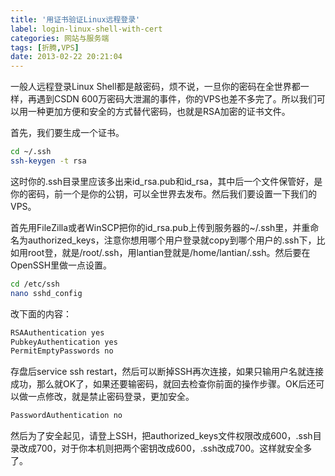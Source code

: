 ```yaml
---
title: '用证书验证Linux远程登录'
label: login-linux-shell-with-cert
categories: 网站与服务端
tags: [折腾,VPS]
date: 2013-02-22 20:21:04
---
```

一般人远程登录Linux Shell都是敲密码，烦不说，一旦你的密码在全世界都一样，再遇到CSDN 600万密码大泄漏的事件，你的VPS也差不多完了。所以我们可以用一种更加方便和安全的方式替代密码，也就是RSA加密的证书文件。

首先，我们要生成一个证书。

```bash
cd ~/.ssh
ssh-keygen -t rsa
```

这时你的.ssh目录里应该多出来id_rsa.pub和id_rsa，其中后一个文件保管好，是你的密码，前一个是你的公钥，可以全世界去发布。然后我们要设置一下我们的VPS。

首先用FileZilla或者WinSCP把你的id_rsa.pub上传到服务器的~/.ssh里，并重命名为authorized_keys，注意你想用哪个用户登录就copy到哪个用户的.ssh下，比如用root登，就是/root/.ssh，用lantian登就是/home/lantian/.ssh。然后要在OpenSSH里做一点设置。

```bash
cd /etc/ssh
nano sshd_config
```

改下面的内容：

```bash
RSAAuthentication yes
PubkeyAuthentication yes
PermitEmptyPasswords no
```

存盘后service ssh restart，然后可以断掉SSH再次连接，如果只输用户名就连接成功，那么就OK了，如果还要输密码，就回去检查你前面的操作步骤。OK后还可以做一点修改，就是禁止密码登录，更加安全。

```bash
PasswordAuthentication no
```

然后为了安全起见，请登上SSH，把authorized_keys文件权限改成600，.ssh目录改成700，对于你本机则把两个密钥改成600，.ssh改成700。这样就安全多了。
